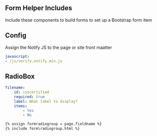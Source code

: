 Form Helper Includes
--------------------

Include these components to build forms to set up a Bootstrap form item

## Config

Assign the Notify JS to the page or site front maatter

```yaml
javascript:
- /js/verify.notify.min.js

```


## RadioBox

```yaml
filename:
    id: isocertified
    required: true
    label: What label to display?
    items:
        - Yes
        - No
```

```html
{% assign formradiogroup = page.fieldname %}
{% include form\radiogroup.html %}
```
